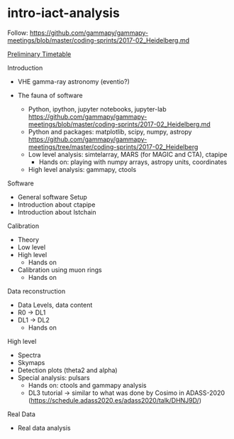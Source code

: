 # intro-iact-analysis

Follow: https://github.com/gammapy/gammapy-meetings/blob/master/coding-sprints/2017-02_Heidelberg.md

[Preliminary Timetable](https://github.com/rlopezcoto/intro-iact-analysis/blob/main/timetable.md)

Introduction
- VHE gamma-ray astronomy
  (eventio?)

- The fauna of software
  - Python, ipython, jupyter notebooks, jupyter-lab
  https://github.com/gammapy/gammapy-meetings/blob/master/coding-sprints/2017-02_Heidelberg.md
  - Python and packages: matplotlib, scipy, numpy, astropy
    https://github.com/gammapy/gammapy-meetings/tree/master/coding-sprints/2017-02_Heidelberg
  - Low level analysis: simtelarray, MARS (for MAGIC and CTA), ctapipe
    - Hands on: playing with numpy arrays, astropy units, coordinates
  - High level analysis: gammapy, ctools  

Software
- General software Setup
- Introduction about ctapipe
- Introduction about lstchain


Calibration
- Theory
- Low level
- High level
  - Hands on
- Calibration using muon rings
  - Hands on

Data reconstruction
- Data Levels, data content
- R0 -> DL1
- DL1 -> DL2
  - Hands on

High level
- Spectra
- Skymaps
- Detection plots (theta2 and alpha)
- Special analysis: pulsars
  - Hands on: ctools and gammapy analysis
  - DL3 tutorial -> similar to what was done by Cosimo in ADASS-2020 (https://schedule.adass2020.es/adass2020/talk/DHNJ9D/)



Real Data
- Real data analysis
